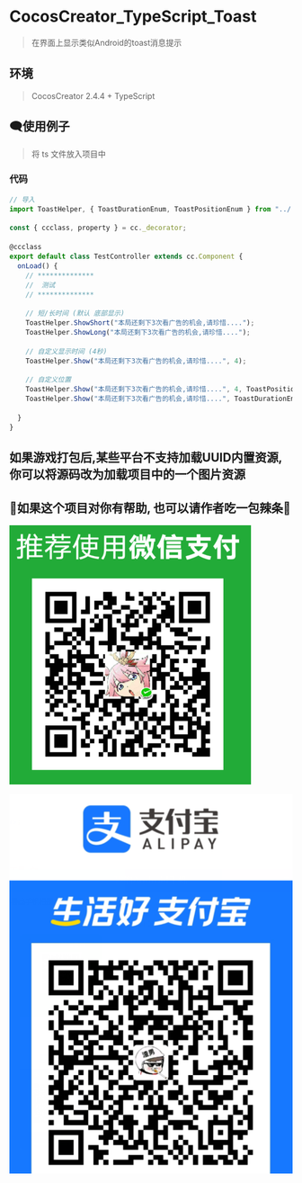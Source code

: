 # CocosCreator_TypeScript_Toast
> 在界面上显示类似Android的toast消息提示
## 环境

> CocosCreator 2.4.4   +  TypeScript

## 🗨️使用例子

> 将 ts 文件放入项目中

### 代码
```typescript
// 导入
import ToastHelper, { ToastDurationEnum, ToastPositionEnum } from "../../Framework/ToastHelper";

const { ccclass, property } = cc._decorator;

@ccclass
export default class TestController extends cc.Component {
  onLoad() {
    // **************
    //  测试
    // **************

    // 短/长时间 (默认 底部显示)   
    ToastHelper.ShowShort("本局还剩下3次看广告的机会,请珍惜....");
    ToastHelper.ShowLong("本局还剩下3次看广告的机会,请珍惜....");

    // 自定义显示时间 (4秒)
    ToastHelper.Show("本局还剩下3次看广告的机会,请珍惜....", 4);

    // 自定义位置
    ToastHelper.Show("本局还剩下3次看广告的机会,请珍惜....", 4, ToastPositionEnum.bottom_left);
    ToastHelper.Show("本局还剩下3次看广告的机会,请珍惜....", ToastDurationEnum.short, ToastPositionEnum.bottom_left);
    
  }
}

```
## 如果游戏打包后,某些平台不支持加载UUID内置资源,你可以将源码改为加载项目中的一个图片资源

## 🍦如果这个项目对你有帮助, 也可以请作者吃一包辣条🍦

![wxPay](img.assets/wxPay.png)

![aliPay](img.assets/aliPay.png)
